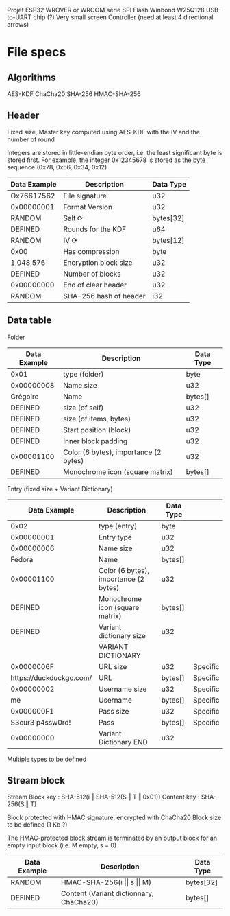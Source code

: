 Projet
ESP32 WROVER or WROOM serie 
SPI Flash Winbond W25Q128
USB-to-UART chip (?)
Very small screen
Controller (need at least 4 directional arrows)

# File specs

## Algorithms

AES-KDF
ChaCha20
SHA-256
HMAC-SHA-256

## Header

Fixed size, Master key computed using AES-KDF with the IV and the number of round

Integers are stored in little-endian byte order, i.e. the least significant byte is stored first. For example, the integer 0x12345678 is stored as the byte sequence (0x78, 0x56, 0x34, 0x12)

| Data Example | Description                       | Data Type |
| ------------ | --------------------------------- | --------- |
| Ox76617562   | File signature                    | u32       |
| 0x00000001   | Format Version                    | u32       |
| RANDOM       | Salt ⟳                            | bytes[32] |
| DEFINED      | Rounds for the KDF                | u64       |
| RANDOM       | IV ⟳                              | bytes[12] |
| 0x00         | Has compression                   | byte      |
| 1,048,576    | Encryption block size             | u32       |
| DEFINED      | Number of blocks                  | u32       |
| 0x00000000   | End of clear header               | u32       |
| RANDOM       | SHA-256 hash of header            | i32       |

## Data table


Folder

| Data Example | Description                           | Data Type |
| ------------ | ------------------------------------- | --------- |
| 0x01         | type (folder)                         | byte      |
| 0x00000008   | Name size                             | u32       |
| Grégoire     | Name                                  | bytes[]   |
| DEFINED      | size (of self)                        | u32       |
| DEFINED      | size (of items, bytes)                | u32       |
| DEFINED      | Start position (block)                | u32       |
| DEFINED      | Inner block padding                   | u32       |
| 0x00001100   | Color (6 bytes), importance (2 bytes) | u32       |
| DEFINED      | Monochrome icon (square matrix)       | bytes[]   |

Entry (fixed size + Variant Dictionary)

| Data Example            | Description                           | Data Type |          |
| ----------------------- | ------------------------------------- | --------- | -------- |
| 0x02                    | type (entry)                          | byte      |          |
| 0x00000001              | Entry type                            | u32       |          |
| 0x00000006              | Name size                             | u32       |          |
| Fedora                  | Name                                  | bytes[]   |          |
| 0x00001100              | Color (6 bytes), importance (2 bytes) | u32       |          |
| DEFINED                 | Monochrome icon (square matrix)       | bytes[]   |          |
| DEFINED                 | Variant dictionary size               | u32       |          |
|                         | VARIANT DICTIONARY                    |           |          |
| 0x0000006F              | URL size                              | u32       | Specific |
| https://duckduckgo.com/ | URL                                   | bytes[]   | Specific |
| 0x00000002              | Username size                         | u32       | Specific |
| me                      | Username                              | bytes[]   | Specific |
| 0x000000F1              | Pass size                             | u32       | Specific |
| S3cur3 p4ssw0rd!        | Pass                                  | bytes[]   | Specific |
| 0x00000000              | Variant Dictionary END                | u32       |          |

Multiple types to be defined

## Stream block

Stream Block key : SHA-512(i ‖ SHA-512(S ‖ T ‖ 0x01))
Content key : SHA-256(S ‖ T)

Block protected with HMAC signature, encrypted with ChaCha20
Block size to be defined (1 Kb ?)

The HMAC-protected block stream is terminated by an output block for an empty input block (i.e. M empty, s = 0)

| Data Example | Description                             | Data Type |
| ------------ | --------------------------------------- | --------- |
| RANDOM       | HMAC-SHA-256(i \|\| s \|\| M)           | bytes[32] |
| DEFINED      | Content (Variant dictionnary, ChaCha20) | bytes[]   |
